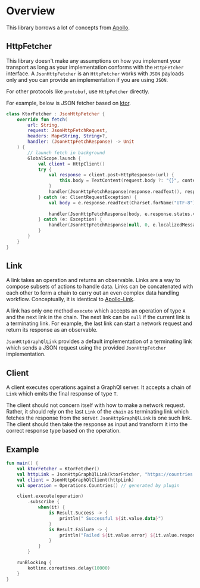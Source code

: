 # Overview

This library borrows a lot of concepts from [Apollo](https://www.apollographql.com/docs).

## HttpFetcher
This library doesn't make any assumptions on how you implement your transport as long as your implementation
conforms with the `HttpFetcher` interface. A `JsonHttpFetcher` is an `HttpFetcher` works with `JSON` payloads only 
and you can provide an implementation if you are using `JSON`. 

For other protocols like `protobuf`, use `HttpFetcher` directly.
 
For example, below is JSON fetcher based on [ktor](https://ktor.io/clients/index.html).

```kotlin
class KtorFetcher : JsonHttpFetcher {
    override fun fetch(
        url: String,
        request: JsonHttpFetchRequest,
        headers: Map<String, String>?,
        handler: (JsonHttpFetchResponse) -> Unit
    ) {
        // launch fetch in background
        GlobalScope.launch {
            val client = HttpClient()
            try {
                val response = client.post<HttpResponse>(url) {
                    this.body = TextContent(request.body ?: "{}", contentType = ContentType.Application.Json)
                }
                handler(JsonHttpFetchResponse(response.readText(), response.status.value, "", response.status.value != 200, null))
            } catch (e: ClientRequestException) {
                val body = e.response.readText(Charset.forName("UTF-8"))
                
                handler(JsonHttpFetchResponse(body, e.response.status.value, e.localizedMessage, true, e.localizedMessage))
            } catch (e: Exception) {
                handler(JsonHttpFetchResponse(null, 0, e.localizedMessage, true, e.localizedMessage))
            }
        }
    }
}
```

## Link

A link takes an operation and returns an observable.
Links are a way to compose subsets of actions to handle
data. Links can be concatenated with each other to form
a chain to carry out an even complex data handling workflow. Conceptually,
it is identical to [Apollo-Link](https://www.apollographql.com/docs/link/overview/).

A link has only one method `execute` which accepts an operation of
type `A` and the next link in the chain. The next link can be `null` if
the current link is a terminating link. For example, the last link
can start a network request and return its response as an observable.

`JsonHttpGraphQlLink` provides a default implementation of a terminating link
which sends a JSON request using the provided `JsonHttpFetcher` implementation.

## Client
A client executes operations against a GraphQl server.
It accepts a chain of `Link` which emits the final response of type `T`.

The client should not concern itself with how to make a network request.
Rather, it should rely on the last `Link` of the `chain` as terminating
link which fetches the response from the server. `JsonHttpGraphQlLink` is
one such link. The client should then take the response as input
and transform it into the correct response type based on the operation.

## Example

```kotlin
fun main() {
    val ktorFetcher = KtorFetcher()
    val httpLink = JsonHttpGraphQlLink(ktorFetcher, "https://countries.trevorblades.com")
    val client = JsonHttpGraphQlClient(httpLink)
    val operation = Operations.Countries() // generated by plugin

    client.execute(operation)
        .subscribe {
            when(it) {
                is Result.Success -> {
                    println(" Successful ${it.value.data}")
                }
                is Result.Failure -> {
                    println("Failed ${it.value.error} ${it.value.response} ${it.cause}")
                }
            }
        }

    runBlocking {
        kotlinx.coroutines.delay(10000)
    }
}
```